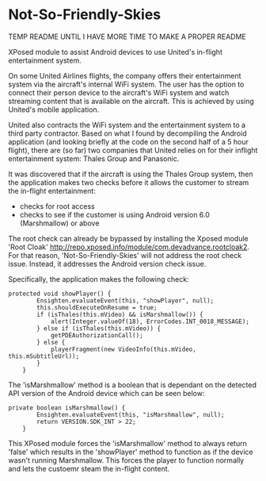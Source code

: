 # Not-So-Friendly-Skies

TEMP README UNTIL I HAVE MORE TIME TO MAKE A PROPER README

XPosed module to assist Android devices to use United's in-flight entertainment system.

On some United Airlines flights, the company offers their entertainment system via the aircraft's internal WiFi system. The user has the option to connect their person device to the aircraft's WiFi system and watch streaming content that is available on the aircraft. This is achieved by using United's mobile application.

United also contracts the WiFi system and the entertainment system to a third party contractor. Based on what I found by decompiling the Android application (and looking briefly at the code on the second half of a 5 hour flight), there are (so far) two companies that United relies on for their inflight entertainment system: Thales Group and Panasonic.

It was discovered that if the aircraft is using the Thales Group system, then the application makes two checks before it allows the customer to stream the in-flight entertainment:

* checks for root access
* checks to see if the customer is using Android version 6.0 (Marshmallow) or above

The root check can already be bypassed by installing the Xposed module 'Root Cloak' http://repo.xposed.info/module/com.devadvance.rootcloak2. For that reason, 'Not-So-Friendly-Skies' will not address the root check issue. Instead, it addresses the Android version check issue.

Specifically, the application makes the following check:

```
protected void showPlayer() {
        Ensighten.evaluateEvent(this, "showPlayer", null);
        this.shouldExecuteOnResume = true;
        if (isThales(this.mVideo) && isMarshmallow()) {
            alert(Integer.valueOf(18), ErrorCodes.INT_0018_MESSAGE);
        } else if (isThales(this.mVideo)) {
            getPDEAuthorizationCall();
        } else {
            playerFragment(new VideoInfo(this.mVideo, this.mSubtitleUrl));
        }
    }
```
    
The 'isMarshmallow' method is a boolean that is dependant on the detected API version of the Android device which can be seen below:

```
private boolean isMarshmallow() {
        Ensighten.evaluateEvent(this, "isMarshmallow", null);
        return VERSION.SDK_INT > 22;
    }
```
    
This XPosed module forces the 'isMarshmallow' method to always return 'false' which results in the 'showPlayer' method to function as if the device wasn't running Marshmallow. This forces the player to function normally and lets the custoemr steam the in-flight content.
